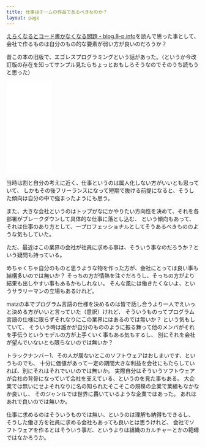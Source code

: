 ```yaml
---
title: 仕事はチームの作品であるべきなのか？
layout: page
---
```

[えらくなるとコード書かなくなる問題 - blog.8-p.info](https://blog.8-p.info/ja/2022/09/23/staff/)を読んで思った事として、
会社で作るものは自分のもの的な要素が弱い方が良いのだろうか？

昔この本の旧版で、エゴレスプログラミングという話があった。（というか今改訂版の存在を知ってサンプル見たらちょっとおもしろそうなのでそのうち読もうと思った）

<iframe sandbox="allow-popups allow-scripts allow-modals allow-forms allow-same-origin" style="width:120px;height:240px;" marginwidth="0" marginheight="0" scrolling="no" frameborder="0" src="//rcm-fe.amazon-adsystem.com/e/cm?lt1=_blank&bc1=000000&IS2=1&bg1=FFFFFF&fc1=000000&lc1=0000FF&t=karino203-22&language=ja_JP&o=9&p=8&l=as4&m=amazon&f=ifr&ref=as_ss_li_til&asins=B00F0FQ8C4&linkId=f26711858d5db926d380ddbdfa0c8a6a"></iframe>

当時は割と自分の考えに近く、仕事というのは属人化しない方がいいとも思っていて、
しかもその後フリーランスになって短期で抜ける前提になると、そうした傾向は自分の中で強まったようにも思う。

また、大きな会社というのはトップがなにかやりたい方向性を決めて、それを各部署がブレークダウンして具体的な仕事に落とし込む、
という傾向もあって、それは仕事のあり方として、一プロフェッショナルとしてそうあるべきもののような気もしていた。

ただ、最近はこの業界の会社が社員に求める事は、そういう事なのだろうか？という疑問も持っている。

めちゃくちゃ自分のものと思うような物を作った方が、会社にとっては良い事も結構多いのでは無いか？
そっちの方が情熱を注ぐだろうし、そっちの方がより結果も出しやすい事もあるかもしれない。
そんな風には働きたくないよ、というサラリーマンの立場もあるけれど。

matzの本でプログラム言語の仕様を決めるのは皆で話し合うより一人でえいっと決める方がいいと言っていた（意訳）けれど、
そういうものってプログラム言語の仕様に限らずそれなりにこの業界にはあるのでは無いか？
という気もしていて、
そういう時は誰かが自分のもののように振る舞って他のメンバがそれを手伝うというモデルの方が上手くいく事もある気もするし、
別にそれを会社が望んでいないとも限らないのでは無いか？

トラックナンバー1、その人が居ないとこのソフトウェアはおしまいです、というものでも、
十分に価値があって一定の期間大きな利益を会社にもたらしていれば、別にそれはそれでいいのでは無いか。
実際自分はそういうソフトウェアが会社の背骨になっていて会社を支えている、というのを見た事もある。
大企業では無いにせよそれなりに名の知られたそこそこの規模の企業で業績もなかなか良いし、
そのジャンルでは世界に轟いているような企業ではあった。
あれはあれで良いのでは無いか。

仕事に求めるのはそういうものでは無い、というのは理解も納得もできるし、
そうした働き方を社員に求める会社もあっても良いとは思うけれど、
会社でソフトウェアを作るとはそういう事だ、というよりは組織のカルチャーとかの範疇ではなかろうか。